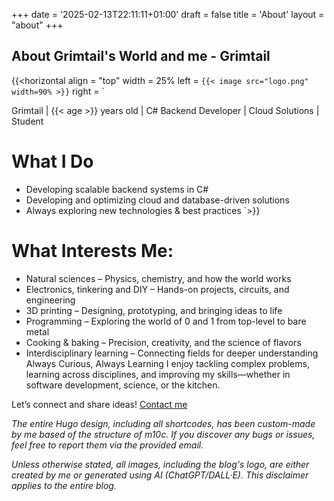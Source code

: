 +++
date = '2025-02-13T22:11:11+01:00'
draft = false
title = 'About'
layout = "about"
+++

## About Grimtail's World and me - Grimtail

{{<horizontal align = "top" width = 25% left = `
{{< image src="logo.png" width=90% >}}
` right = `

Grimtail | {{< age >}} years old | C# Backend Developer | Cloud Solutions | Student

# What I Do
* Developing scalable backend systems in C#
* Developing and optimizing cloud and database-driven solutions
* Always exploring new technologies & best practices
`>}} 

# What Interests Me:
* Natural sciences – Physics, chemistry, and how the world works
* Electronics, tinkering and DIY – Hands-on projects, circuits, and engineering
* 3D printing – Designing, prototyping, and bringing ideas to life
* Programming – Exploring the world of 0 and 1 from top-level to bare metal
* Cooking & baking – Precision, creativity, and the science of flavors
* Interdisciplinary learning – Connecting fields for deeper understanding
Always Curious, Always Learning
I enjoy tackling complex problems, learning across disciplines, and improving my skills—whether in software development, science, or the kitchen.

Let’s connect and share ideas! 
[Contact me](mailto:grimtailstuff@gmail.com)

*The entire Hugo design, including all shortcodes, has been custom-made by me based of the structure of m10c. If you discover any bugs or issues, feel free to report them via the provided email.*  


*Unless otherwise stated, all images, including the blog's logo, are either created by me or generated using AI (ChatGPT/DALL·E). This disclaimer applies to the entire blog.*
